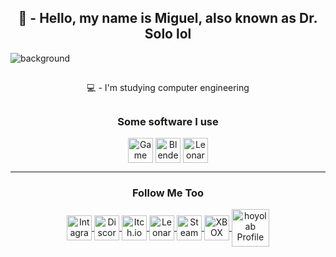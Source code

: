 <h2 align=center> 🤖 - Hello, my name is Miguel, also known as Dr. Solo lol </h2>



<img alt="background"	align="center" 	src = "https://cdn.leonardo.ai/users/4ca3dbe5-820e-447b-aecc-ffb603540e48/generations/792a051e-dbe3-46c7-bd43-a75b400e46a6/AlbedoBase_XL_a_beautiful_white_kitten_playing_in_the_snow_pin_0.jpg" />

##

<p align=center> 💻 - I'm studying computer engineering </p>

##

<p>
	<h3 align=center>	Some software I use	</h3>
</p>


<div	align="center"	style = "display: inline_block">
		<img title="Game Maker" 	alt="Game Maker		Icon"	height="40" width="40" align="center" 	src = "https://freefilehippo.com/wp-content/uploads/2020/11/gamemaker-studio-2-logo.png" />
		<img title="Blender" 		alt="Blender 		Icon"	height="40" width="40" align="center" 	src = "https://github.com/DoutorSolo/DoutorSolo/assets/132822901/0aacb41d-d132-4558-ad5b-ecb64a438e34" />
		<img title="Leonardo.AI"	alt="Leonardo.AI	Icon" 	height="40" width="40" align="center"	src = "https://media.discordapp.net/attachments/539880235257298966/1180530727431966811/3_Sem_Titulo_20231202122700_agora_vai.png?        ex=657dc1ea&is=656b4cea&hm=61090bba42a4173d013778d600399a2a3ba295ac688c2fbb87070f12c3ad33ac&=&format=webp&quality=lossless&width=500&height=500" />
</div>

<hr>

<p>
	<h3 align=center>	Follow Me Too	</h3>
</p>

<div align="center" style = "display: inline_block">
	<a title="intagram"	target="_blank"							href	= "https://www.instagram.com/miguel_e303/" >
		<img alt="Intagram	Profile"	height="40" width="40" align="center"	src	= "https://w7.pngwing.com/pngs/16/46/png-transparent-made-in-kings-heath-instagram-facebook-female-graphy-instagram-logo-instagram-icon-text-trademark-magenta-thumbnail.png"/>
	</a>
	<a title="Discord" 	target="_blank" 						href 	= "https://discord.com/channels/@me/534808726570270731" >
                <img alt="Discord	Profile"	height="40" width="40" align="center" 	src 	= "https://github.com/DoutorSolo/DoutorSolo/assets/132822901/ec819b38-d12c-4c49-9ab3-d48ef3f4a6a7"/> 
	</a>
	<a title="Itch.io" 	target="_blank" 						href 	= "https://doutor-solo.itch.io" >
                <img alt="Itch.io	Profile"	height="40" width="40" align="center" 	src 	= "https://cdn2.steamgriddb.com/icon_thumb/8b33ab221257b074d1d967042ad1d9d0.png"/> 
	</a>
	<a title="Leonardo.AI"	target="blank"							href 	= "https://app.leonardo.ai/profile/Doutor_Solo">
      		<img alt="Leonardo.AI 	Profile"	height="40" width="40" align="center"	src 	= "https://media.discordapp.net/attachments/539880235257298966/1180530727431966811/3_Sem_Titulo_20231202122700_agora_vai.png?        ex=657dc1ea&is=656b4cea&hm=61090bba42a4173d013778d600399a2a3ba295ac688c2fbb87070f12c3ad33ac&=&format=webp&quality=lossless&width=500&height=500"/> 
	</a>
	<a title="Steam"	target="_blank"							href	= "https://steamcommunity.com/profiles/76561199479132119/" >
                <img alt="Steam		Profile"	height="40" width="40" align="center"	src 	= "https://logosdownload.com/logo/Steam-Icon-logo-big.png"/> 
	</a>
	<a title="XBOX"		target="_blank"							href 	= "https://account.xbox.com/pt-br/profile?gamertag=Doutor%20Solo">
                <img alt="XBOX 		Profile"	height="40" width="40" align="center" 	src 	= "https://github.com/DoutorSolo/DoutorSolo/assets/132822901/37b70879-69a1-4290-8b72-c6240f00d8e3"/>
	</a>
	<a title="Hoyolab"	target="_balnk"							href 	= "https://www.hoyolab.com/accountCenter/postList?id=299038211" >
                <img alt="hoyolab 	Profile" 	height="60" width="60" align="center" 	src 	= "https://cdn141.picsart.com/2b30e4c1-ab13-4934-99e0-1f947119fefd/374756652007211.png"/>
	</a>
</div>











<!--




</div>
</td>
    <td>
		<h3 align=top>Creative</h3>
			<div align=center>
  
  
  

</div></td>
    <td>
		<h3 align=center>Drawing and editing</h3>
			<div align=center>
  
  <img src = "https://lh3.googleusercontent.com/EWyXSIExk317d5TxiWgA8A3mVRBiEdIpX0E7Yu3ghBOZDhlar34ewJdeVuiD40s1uok=w300"                        height="50" alt="Ibis paint X" />
  <img src = "https://image.winudf.com/v2/image1/Y29tLmxlbW9uLmx2b3ZlcnNlYXNfaWNvbl8xNjYwMjE4OTc4XzA1NA/icon.png?w=80&fakeurl=1"                 height="50">
  

</div>
	</td>
  </tr>
</table>



